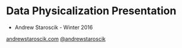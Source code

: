 # Data Physicalization Presentation

- Andrew Staroscik - Winter 2016  

[andrewstaroscik.com](http://andrewstaroscik.com)
[@andrewstaroscik](https://twitter.com/andrewstaroscik)


